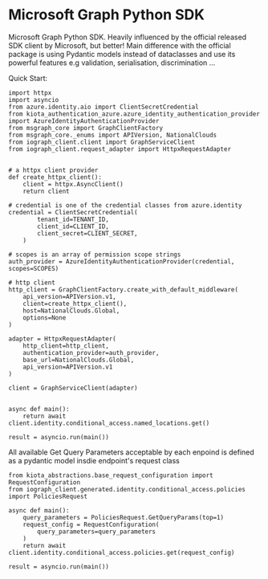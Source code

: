 # Microsoft Graph Python SDK
Microsoft Graph Python SDK. Heavily influenced by the official released SDK client by Microsoft, but better!
Main difference with the official package is using Pydantic models instead of dataclasses and use its powerful features e.g validation, serialisation, discrimination ...


Quick Start:
```
import httpx
import asyncio
from azure.identity.aio import ClientSecretCredential
from kiota_authentication_azure.azure_identity_authentication_provider import AzureIdentityAuthenticationProvider
from msgraph_core import GraphClientFactory
from msgraph_core._enums import APIVersion, NationalClouds
from iograph_client.client import GraphServiceClient
from iograph_client.request_adapter import HttpxRequestAdapter


# a httpx client provider
def create_httpx_client():
    client = httpx.AsyncClient()
    return client

# credential is one of the credential classes from azure.identity
credential = ClientSecretCredential(
        tenant_id=TENANT_ID,
        client_id=CLIENT_ID,
        client_secret=CLIENT_SECRET,
    )

# scopes is an array of permission scope strings
auth_provider = AzureIdentityAuthenticationProvider(credential, scopes=SCOPES)

# http client
http_client = GraphClientFactory.create_with_default_middleware(
    api_version=APIVersion.v1,
    client=create_httpx_client(),
    host=NationalClouds.Global,
    options=None
)

adapter = HttpxRequestAdapter(
    http_client=http_client,
    authentication_provider=auth_provider,
    base_url=NationalClouds.Global,
    api_version=APIVersion.v1
)

client = GraphServiceClient(adapter)


async def main():
    return await client.identity.conditional_access.named_locations.get()

result = asyncio.run(main())
```
All available Get Query Parameters acceptable by each enpoind is defined as a pydantic model insdie endpoint's request class

```
from kiota_abstractions.base_request_configuration import RequestConfiguration
from iograph_client.generated.identity.conditional_access.policies import PoliciesRequest

async def main():
    query_parameters = PoliciesRequest.GetQueryParams(top=1)
    request_config = RequestConfiguration(
        query_parameters=query_parameters
    )
    return await client.identity.conditional_access.policies.get(request_config)

result = asyncio.run(main())
```

